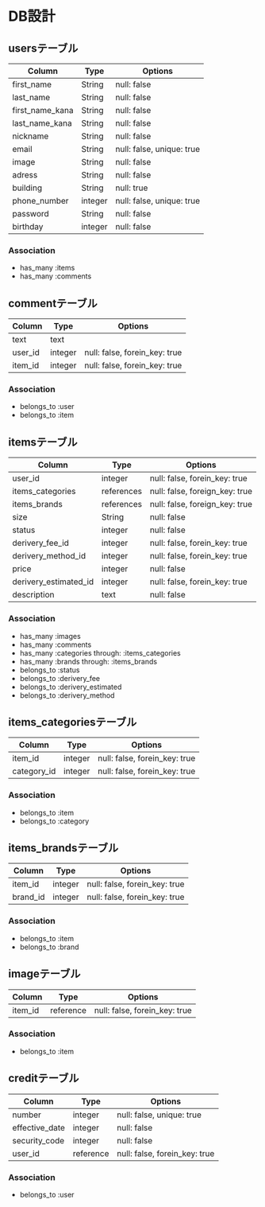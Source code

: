 # DB設計


## usersテーブル

|Column|Type|Options|
|------|----|-------|
|first_name|String|null: false|
|last_name|String|null: false|
|first_name_kana|String|null: false|
|last_name_kana|String|null: false|
|nickname|String|null: false|
|email|String|null: false, unique: true|
|image|String|null: false|
|adress|String|null: false|
|building|String|null: true|
|phone_number|integer|null: false, unique: true|
|password|String|null: false|
|birthday|integer|null: false|

### Association
- has_many :items
- has_many :comments


## commentテーブル

|Column|Type|Options|
|------|----|-------|
|text|text|
|user_id|integer|null: false, forein_key: true|
|item_id|integer|null: false, forein_key: true|

### Association
- belongs_to :user
- belongs_to :item


## itemsテーブル

|Column|Type|Options|
|------|----|-------|
|user_id|integer|null: false, forein_key: true|
|items_categories|references|null: false, foreign_key: true|
|items_brands|references|null: false, foreign_key: true|
|size|String|null: false|
|status|integer|null: false|
|derivery_fee_id|integer|null: false, forein_key: true|
|derivery_method_id|integer|null: false, forein_key: true|
|price|integer|null: false|
|derivery_estimated_id|integer|null: false, forein_key: true|
|description|text|null: false|


### Association
- has_many :images
- has_many :comments
- has_many :categories through: :items_categories
- has_many :brands through: :items_brands
- belongs_to :status
- belongs_to :derivery_fee
- belongs_to :derivery_estimated
- belongs_to :derivery_method


## items_categoriesテーブル

|Column|Type|Options|
|------|----|-------|
|item_id|integer|null: false, forein_key: true|
|category_id|integer|null: false, forein_key: true|

### Association
- belongs_to :item
- belongs_to :category


## items_brandsテーブル

|Column|Type|Options|
|------|----|-------|
|item_id|integer|null: false, forein_key: true|
|brand_id|integer|null: false, forein_key: true|

### Association
- belongs_to :item
- belongs_to :brand


## imageテーブル

|Column|Type|Options|
|------|----|-------|
|item_id|reference|null: false, forein_key: true|

### Association
- belongs_to :item


## creditテーブル

|Column|Type|Options|
|------|----|-------|
|number|integer|null: false, unique: true|
|effective_date|integer|null: false|
|security_code|integer|null: false|
|user_id|reference|null: false, forein_key: true|

### Association
- belongs_to :user
